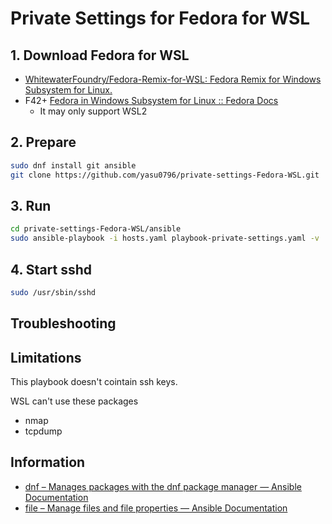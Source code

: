 # Private Settings for Fedora for WSL

## 1. Download Fedora for WSL

- [WhitewaterFoundry/Fedora-Remix-for-WSL: Fedora Remix for Windows Subsystem for Linux.](https://github.com/WhitewaterFoundry/Fedora-Remix-for-WSL)
- F42+ [Fedora in Windows Subsystem for Linux :: Fedora Docs](https://docs.fedoraproject.org/en-US/cloud/wsl/)
  - It may only support WSL2

## 2. Prepare

```bash
sudo dnf install git ansible
git clone https://github.com/yasu0796/private-settings-Fedora-WSL.git
```

## 3. Run

```bash
cd private-settings-Fedora-WSL/ansible
sudo ansible-playbook -i hosts.yaml playbook-private-settings.yaml -v
```

## 4. Start sshd

```bash
sudo /usr/sbin/sshd
```

## Troubleshooting


## Limitations

This playbook doesn't cointain ssh keys.

WSL can't use these packages

- nmap
- tcpdump

## Information

- [dnf – Manages packages with the dnf package manager — Ansible Documentation](https://docs.ansible.com/ansible/latest/modules/dnf_module.html)
- [file – Manage files and file properties — Ansible Documentation](https://docs.ansible.com/ansible/latest/modules/file_module.html)